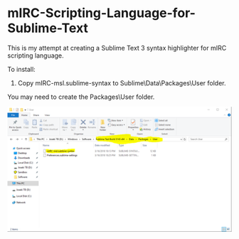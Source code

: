 # mIRC-Scripting-Language-for-Sublime-Text

This is my attempt at creating a Sublime Text 3 syntax highlighter for mIRC scripting language.

To install:

1. Copy mIRC-msl.sublime-syntax to Sublime\Data\Packages\User folder.

You may need to create the Packages\User folder.

![Alt text](Install-screenshot.png)
